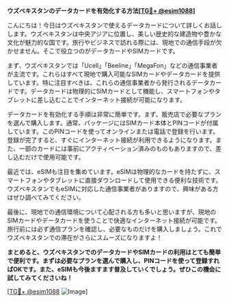 **ウズベキスタンのデータカードを有効化する方法[[TG💪+ @esim1088](https://t.me/s/esim1088)]**

こんにちは！今日はウズベキスタンで使えるデータカードについて詳しくお話しします。ウズベキスタンは中央アジアに位置し、美しい歴史的な建造物や豊かな文化が魅力的な国です。旅行やビジネスで訪れる際には、現地での通信手段が欠かせません。そこで役立つのがデータカードやSIMカードです。

まず、ウズベキスタンでは「Ucell」「Beeline」「MegaFon」などの通信事業者が主流です。これらはすべて現地で購入可能なSIMカードやデータカードを提供しています。特に注目すべきは、これらの通信事業者から発行されるデータカードです。データカードは物理的にSIMカードとして機能し、スマートフォンやタブレットに差し込むことでインターネット接続が可能になります。

データカードを有効化する手順は非常に簡単です。まず、販売店で必要なプランを選んで購入します。通常、パッケージにはSIMカード本体とPINコードが付属しています。このPINコードを使ってオンラインまたは電話で登録を行います。登録が完了すると、すぐにインターネット接続が利用できるようになります。また、一部のカードには事前にアクティベーション済みのものもありますので、差し込むだけで使用可能です。

最近では、eSIMも注目を集めています。eSIMは物理的なカードを持たずに、スマートフォンやタブレットに直接ダウンロードして使用できる便利な技術です。ウズベキスタンでもeSIMに対応した通信事業者がありますので、興味がある方はぜひ調べてみてください。

最後に、現地での通信環境について心配される方も多いと思いますが、現地のSIMカードやデータカードを使うことで快適なインターネット接続が可能です。旅行前には必ず通信プランを確認し、必要なものだけを購入しましょう。これでウズベキスタンでの滞在がさらにスムーズになりますよ！

**まとめると、ウズベキスタンでのデータカードやSIMカードの利用はとても簡単で便利です。まずは必要なプランを選んで購入し、PINコードを使って登録すればOKです。また、eSIMも今後ますます普及していくでしょう。ぜひこの機会に試してみてくださいね！**

[[TG💪+ @esim1088](https://t.me/s/esim1088) ![Image](https://i.postimg.cc/Y0z9fWf4/image.png)]